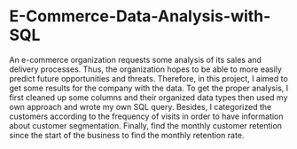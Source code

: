 # E-Commerce-Data-Analysis-with-SQL

An e-commerce organization requests some analysis of its sales and delivery processes. Thus, the organization hopes to be able to more easily predict future opportunities and threats. Therefore, in this project, I aimed to get some results for the company with the data. To get the proper analysis, I first cleaned up some columns and their organized data types then used my own approach and wrote my own SQL query. Besides, I categorized the customers according to the frequency of visits in order to have information about customer segmentation. Finally, find the monthly customer retention since the start of the business to find the monthly retention rate.

